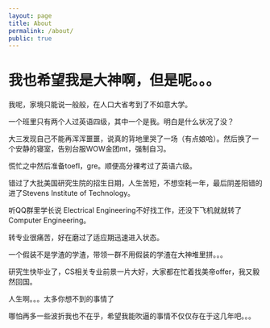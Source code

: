 ```yaml
---
layout: page
title: About
permalink: /about/
public: true
---
```


# 我也希望我是大神啊，但是呢。。。

我呢，家境只能说一般般，在人口大省考到了不如意大学。

一个班里只有两个人过英语四级，其中一个是我。明白是什么状况了没？

大三发现自己不能再浑浑噩噩，说真的背地里哭了一场（有点娘哈）。然后换了一个安静的寝室，告别台服WOW金团mt，强制自习。

慌忙之中然后准备toefl，gre。顺便高分裸考过了英语六级。

错过了大批美国研究生院的招生日期，人生苦短，不想空耗一年，最后阴差阳错的进了Stevens Institute of Technology。

听QQ群里学长说 Electrical Engineering不好找工作，还没下飞机就就转了 Computer Engineering。

转专业很痛苦，好在磨过了适应期迅速进入状态。

一个假装不是学渣的学渣，带领一群不用假装的学渣在大神堆里拼。。。

研究生快毕业了，CS相关专业前景一片大好，大家都在忙着找美帝offer，我又毅然回国。

人生啊。。。太多你想不到的事情了

哪怕再多一些波折我也不在乎，希望我能吹逼的事情不仅仅存在于这几年吧。。。
